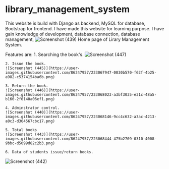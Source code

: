 # library_management_system
This website is build with Django as backend, MySQL for database, Bootstrap for frontend.
I have made this website for learning purpose. I have gain knowledge of development, database connection, database management, 
![Screenshot (439)](https://user-images.githubusercontent.com/86247957/222900012-0bd77c1d-250f-487f-af25-a24df9dbc60b.png)
Home page of Lirary Management System.

Features are:
    1. Searching the book's.
    ![Screenshot (447)](https://user-images.githubusercontent.com/86247957/223067554-db9acca2-1006-4d12-a5b7-43bbd089b7b7.png)

    2. Issue the book.
    ![Screenshot (445)](https://user-images.githubusercontent.com/86247957/223067947-0030b570-f62f-4b25-a982-c5374154ba6b.png)

    3. Return the book.
    ![Screenshot (446)](https://user-images.githubusercontent.com/86247957/223068023-a3bf3035-e31c-48a5-b160-2f0140a06ef1.png)

    4. Adminstrator control.
    ![Screenshot (440)](https://user-images.githubusercontent.com/86247957/223068146-9cc4c632-a3ac-4213-a0c3-d364567cbc17.png)

    5. Total books
    ![Screenshot (443)](https://user-images.githubusercontent.com/86247957/223068444-475b2709-0310-4008-9bbc-d5099d82c2b3.png)
    
    6. Data of students issue/return books. 
   ![Screenshot (442)](https://user-images.githubusercontent.com/86247957/223068325-da2e591d-c122-47f8-933f-1f7935083ef9.png)
  
